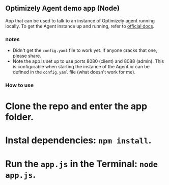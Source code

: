 ## Optimizely Agent demo app (Node)

App that can be used to talk to an instance of Optimizely agent running locally. To get the Agent instance up and running, refer to [official docs](https://github.com/optimizely/agent).

### notes
* Didn't get the `config.yaml` file to work yet. If anyone cracks that one, please share.
* Note the app is set up to use ports 8080 (client) and 8088 (admin). This is configurable when starting the instance of the Agent or can be defined in the `config.yaml` file (what doesn't work for me).

### How to use
# Clone the repo and enter the app folder.
# Instal dependencies: `npm install`.
# Run the `app.js` in the Terminal: `node app.js`.
